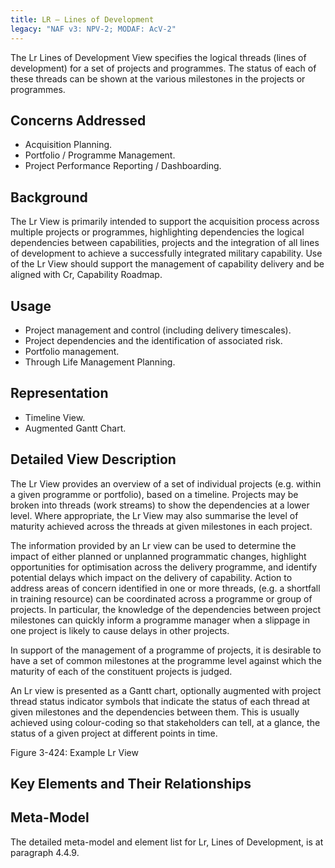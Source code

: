 ```yaml
---
title: LR – Lines of Development
legacy: "NAF v3: NPV-2; MODAF: AcV-2"
---
```


The Lr Lines of Development View specifies the logical threads (lines of
development) for a set of projects and programmes. The status of each of these
threads can be shown at the various milestones in the projects or programmes.


## Concerns Addressed

* Acquisition Planning.
* Portfolio / Programme Management.
* Project Performance Reporting / Dashboarding.

## Background

The Lr View is primarily intended to support the acquisition process across multiple
projects or programmes, highlighting dependencies the logical dependencies
between capabilities, projects and the integration of all lines of development to
achieve a successfully integrated military capability. Use of the Lr View should
support the management of capability delivery and be aligned with Cr, Capability
Roadmap.

## Usage

* Project management and control (including delivery timescales).
* Project dependencies and the identification of associated risk.
* Portfolio management.
* Through Life Management Planning.

## Representation

* Timeline View.
* Augmented Gantt Chart.

## Detailed View Description

The Lr View provides an overview of a set of individual projects (e.g. within a given
programme or portfolio), based on a timeline. Projects may be broken into threads
(work streams) to show the dependencies at a lower level. Where appropriate, the Lr
View may also summarise the level of maturity achieved across the threads at given
milestones in each project.

The information provided by an Lr view can be used to determine the impact of either
planned or unplanned programmatic changes, highlight opportunities for optimisation
across the delivery programme, and identify potential delays which impact on the
delivery of capability. Action to address areas of concern identified in one or more
threads, (e.g. a shortfall in training resource) can be coordinated across a
programme or group of projects. In particular, the knowledge of the dependencies
between project milestones can quickly inform a programme manager when a
slippage in one project is likely to cause delays in other projects.

In support of the management of a programme of projects, it is desirable to have a
set of common milestones at the programme level against which the maturity of each
of the constituent projects is judged.

An Lr view is presented as a Gantt chart, optionally augmented with project thread
status indicator symbols that indicate the status of each thread at given milestones
and the dependencies between them. This is usually achieved using colour-coding
so that stakeholders can tell, at a glance, the status of a given project at different
points in time.

Figure 3-424: Example Lr View

## Key Elements and Their Relationships


## Meta-Model

The detailed meta-model and element list for Lr, Lines of Development, is at
paragraph 4.4.9.
